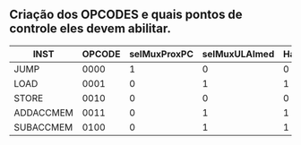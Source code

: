 ## Criação dos OPCODES e quais pontos de controle eles devem abilitar.

| INST      | OPCODE | selMuxProxPC | selMuxULAImed | HabEscritaAcumulador | selOperacaoULA | habLeituraMEM | habEscritaMEM |
| --------- | ------ | ------------ | ------------- | -------------------- | -------------- | ------------- | ------------- |
| JUMP      | 0000   | 1            | 0             | 0                    | 000            | 0             | 0             |
| LOAD      | 0001   | 0            | 1             | 1                    | 011            | 1             | 0             |
| STORE     | 0010   | 0            | 0             | 0                    | 010            | 0             | 1             |
| ADDACCMEM | 0011   | 0            | 1             | 1                    | 000            | 1             | 0             |
| SUBACCMEM | 0100   | 0            | 1             | 1                    | 001            | 1             | 0             |
